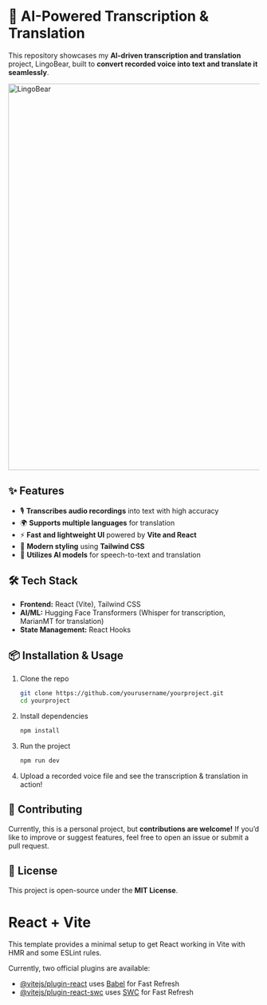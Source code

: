 # 🚀 AI-Powered Transcription & Translation

This repository showcases my **AI-driven transcription and translation** project, LingoBear, built to **convert recorded voice into text and translate it seamlessly**. 

<img width="774" alt="LingoBear" src="https://github.com/user-attachments/assets/9ecb3829-8a26-4fe4-8120-1316fa64a8f7" />


## ✨ Features

- 🎙 **Transcribes audio recordings** into text with high accuracy  
- 🌍 **Supports multiple languages** for translation  
- ⚡ **Fast and lightweight UI** powered by **Vite and React**  
- 🎨 **Modern styling** using **Tailwind CSS**  
- 🧠 **Utilizes AI models** for speech-to-text and translation  

## 🛠 Tech Stack

- **Frontend:** React (Vite), Tailwind CSS  
- **AI/ML:** Hugging Face Transformers (Whisper for transcription, MarianMT for translation)  
- **State Management:** React Hooks  
  

## 📦 Installation & Usage

1. Clone the repo  
   ```bash
   git clone https://github.com/yourusername/yourproject.git
   cd yourproject
   ```
2. Install dependencies  
   ```bash
   npm install
   ```
3. Run the project  
   ```bash
   npm run dev
   ```
4. Upload a recorded voice file and see the transcription & translation in action!  

## 🌱 Contributing

Currently, this is a personal project, but **contributions are welcome!** If you’d like to improve or suggest features, feel free to open an issue or submit a pull request.  

## 📄 License

This project is open-source under the **MIT License**.  

# React + Vite

This template provides a minimal setup to get React working in Vite with HMR and some ESLint rules.

Currently, two official plugins are available:

- [@vitejs/plugin-react](https://github.com/vitejs/vite-plugin-react/blob/main/packages/plugin-react/README.md) uses [Babel](https://babeljs.io/) for Fast Refresh
- [@vitejs/plugin-react-swc](https://github.com/vitejs/vite-plugin-react-swc) uses [SWC](https://swc.rs/) for Fast Refresh
